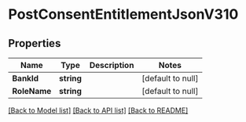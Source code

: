 # PostConsentEntitlementJsonV310

## Properties
Name | Type | Description | Notes
------------ | ------------- | ------------- | -------------
**BankId** | **string** |  | [default to null]
**RoleName** | **string** |  | [default to null]

[[Back to Model list]](../README.md#documentation-for-models) [[Back to API list]](../README.md#documentation-for-api-endpoints) [[Back to README]](../README.md)


